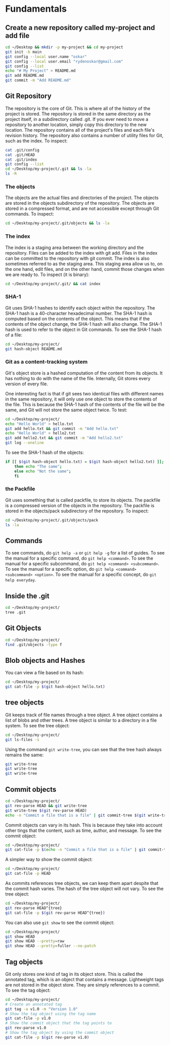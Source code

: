 # Fundamentals

## Create a new repository called my-project and add file
```bash
cd ~/Desktop && mkdir -p my-project && cd my-project
git init -b main
git config --local user.name "oskar"
git config --local user.email "rydenoskar@gmail.com"
git config --list
echo "# My Project" > README.md
git add README.md
git commit -m "Add README.md"
```
## Git Repository
The repository is the core of Git. This is where all of the history of the project is stored. The repository is stored in the same directory as the project itself, in a subdirectory called .git. If you ever need to move a repository to another location, simply copy this directory to the new location. The repository contains all of the project's files and each file's revision history. The repository also contains a number of utility files for Git, such as the index. To inspect:
```bash
cat .git/config
cat .git/HEAD
cat .git/index
git config --list
cd ~/Desktop/my-project/.git && ls -la
ls -R
```

### The objects
The objects are the actual files and directories of the project. The objects are stored in the objects subdirectory of the repository. The objects are stored in a compressed format, and are not accessible except through Git commands. To inspect:
```bash
cd ~/Desktop/my-project/.git/objects && ls -la
```
### The index
The index is a staging area between the working directory and the repository. Files can be added to the index with git add. Files in the index can be committed to the repository with git commit. The index is also sometimes referred to as the staging area. This staging area allow us to, on the one hand, edit files, and on the other hand, commit those changes when we are ready to. To inspect (it is binary):
```bash
cd ~/Desktop/my-project/.git/ && cat index
```
### SHA-1
Git uses SHA-1 hashes to identify each object within the repository. The SHA-1 hash is a 40-character hexadecimal number. The SHA-1 hash is computed based on the contents of the object. This means that if the contents of the object change, the SHA-1 hash will also change. The SHA-1 hash is used to refer to the object in Git commands. To see the SHA-1 hash of a file:
```bash
cd ~/Desktop/my-project/
git hash-object README.md
```

### Git as a content-tracking system
Git's object store is a hashed computation of the content from its objects. It has nothing to do with the name of the file. Internally, Git stores every version of every file.

One interesting fact is that if git sees two identical files with different names in the same repository, it will only use one object to store the contents of the file. This is because the SHA-1 hash of the contents of the file will be the same, and Git will not store the same object twice. To test:

```bash
cd ~/Desktop/my-project/
echo "Hello World" > hello.txt
git add hello.txt && git commit -m "Add hello.txt"
echo "Hello World" > hello2.txt
git add hello2.txt && git commit -m "Add hello2.txt"
git log --oneline
```
To see the SHA-1 hash of the objects:
```bash
if [[ $(git hash-object hello.txt) = $(git hash-object hello2.txt) ]];
    then echo "The same";
    else echo "Not the same";
    fi
```
### the Packfile
Git uses something that is called packfile, to store its objects. The packfile is a compressed version of the objects in the repository. The packfile is stored in the objects/pack subdirectory of the repository. To inspect:
```bash
cd ~/Desktop/my-project/.git/objects/pack
ls -la
```

## Commands
To see commands, do `git help -a` or `git help -g` for a list of guides. To see the manual for a specific command, do `git help <command>`. To see the manual for a specific subcommand, do `git help <command> <subcommand>`. To see the manual for a specific option, do `git help <command> <subcommand> <option>`. To see the manual for a specific concept, do `git help everyday`.

## Inside the .git
```bash
cd ~/Desktop/my-project/
tree .git
```
## Git Objects
```bash
cd ~/Desktop/my-project/
find .git/objects -type f
```
## Blob objects and Hashes
You can view a file based on its hash:
```bash
cd ~/Desktop/my-project/
git cat-file -p $(git hash-object hello.txt) 
```
## tree objects
Git keeps track of file names through a tree object. A tree object contains a list of blobs and other trees. A tree object is similar to a directory in a file system. To see the tree object:
```bash
cd ~/Desktop/my-project/
git ls-files -s
```
Using the command `git write-tree`, you can see that the tree hash always remains the same:
```bash
git write-tree
git write-tree
git write-tree
```

## Commit objects
```bash
cd ~/Desktop/my-project/
git rev-parse HEAD && git write-tree
git write-tree $(git rev-parse HEAD)
echo -n "Commit a file that is a file" | git commit-tree $(git write-tree) -p $(git rev-parse HEAD)
```
Commit objects can vary in its hash. This is because they take into account other tings that the content, such as time, author, and message. To see the commit object:
```bash
cd ~/Desktop/my-project/
git cat-file -p $(echo -n "Commit a file that is a file" | git commit-tree $(git write-tree) -p $(git rev-parse HEAD))
```
A simpler way to show the commit object:
```bash 
cd ~/Desktop/my-project/
git cat-file -p HEAD
```
As commits references tree objects, we can keep them apart despite that the commit hash varies. The hash of the tree object will not vary. To see the tree object:
```bash
cd ~/Desktop/my-project/
git rev-parse HEAD^{tree}
git cat-file -p $(git rev-parse HEAD^{tree})
```
You can also use `git show` to see the commit object:
```bash
cd ~/Desktop/my-project/
git show HEAD
git show HEAD --pretty=raw
git show HEAD --pretty=fuller --no-patch
```
## Tag objects
Git only stores one kind of tag in its object store. This is called the annotated tag, which is an object that contains a message. Lightweight tags are not stored in the object store. They are simply references to a commit. To see the tag object:
```bash
cd ~/Desktop/my-project/
# Create an annotated tag
git tag -a v1.0 -m "Version 1.0"
# Show the tag object using the tag name
git cat-file -p v1.0
# Show the commit object that the tag points to
git rev-parse v1.0
# Show the tag object by using the commit object
git cat-file -p $(git rev-parse v1.0)
```
